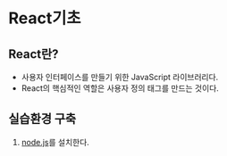 # React기초

## React란?
* 사용자 인터페이스를 만들기 위한 JavaScript 라이브러리다.
* React의 핵심적인 역할은 사용자 정의 태그를 만드는 것이다.

## 실습환경 구축
1. [node.js](https://nodejs.org/en/)를 설치한다.
